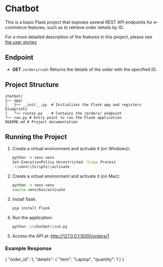 # Chatbot

This is a basic Flask project that exposes several REST API endpoints for e-commerce features, such as to retrieve order details by ID.

For a more detailed description of the features in this project, please see [the user stories](./user-stories.md)

## Endpoint

- **GET** `/orders/<id>`
  Returns the details of the order with the specified ID.

## Project Structure

```
chatbot/
├── app/
│   ├── __init__.py  # Initializes the Flask app and registers blueprints
│   └── routes.py    # Contains the /orders/ endpoint
└── run.py # Entry point to run the Flask application
README.md # Project documentation
```

## Running the Project

1. Create a virtual environment and activate it (on Windows):
   ```bash
   python -m venv venv
   Set-ExecutionPolicy Unrestricted -Scope Process
   .\\venv\\Scripts\\activate
1. Create a virtual environment and activate it (on Mac):
   ```bash
   python -m venv venv
   source venv/bin/activate
2. Install flask:
   ```bash
   pip install Flask
3. Run the application:
   ```bash
   python .\\chatbot\\run.py
4. Access the API at: http://127.0.0.1:5000/orders/1

### Example Response
{
  "order_id": 1,
  "details": {
    "item": "Laptop",
    "quantity": 1
  }
}
